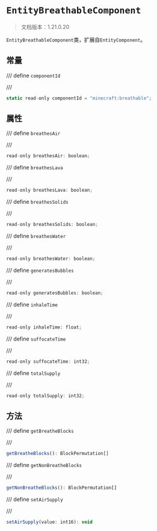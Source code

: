 # `EntityBreathableComponent`

> 文档版本：1.21.0.20

`EntityBreathableComponent`类，扩展自`EntityComponent`。

## 常量

/// define
`componentId`


///

```js
static read-only componentId = "minecraft:breathable";
```


## 属性

/// define
`breathesAir`


///

```js
read-only breathesAir: boolean;
```


/// define
`breathesLava`


///

```js
read-only breathesLava: boolean;
```


/// define
`breathesSolids`


///

```js
read-only breathesSolids: boolean;
```


/// define
`breathesWater`


///

```js
read-only breathesWater: boolean;
```


/// define
`generatesBubbles`


///

```js
read-only generatesBubbles: boolean;
```


/// define
`inhaleTime`


///

```js
read-only inhaleTime: float;
```


/// define
`suffocateTime`


///

```js
read-only suffocateTime: int32;
```


/// define
`totalSupply`


///

```js
read-only totalSupply: int32;
```


## 方法

/// define
`getBreatheBlocks`


///

```js
getBreatheBlocks(): BlockPermutation[]
```


/// define
`getNonBreatheBlocks`


///

```js
getNonBreatheBlocks(): BlockPermutation[]
```


/// define
`setAirSupply`


///

```js
setAirSupply(value: int16): void
```

